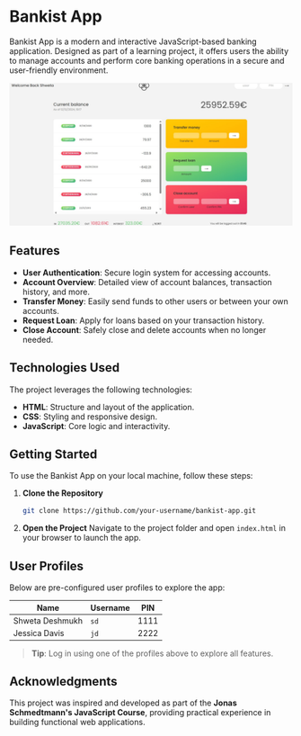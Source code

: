  # Bankist App

Bankist App is a modern and interactive JavaScript-based banking application. Designed as part of a learning project, it offers users the ability to manage accounts and perform core banking operations in a secure and user-friendly environment.

![Bankist App Screenshot](images/bankist-app-screenshot.png "Bankist App Homepage")

## Features

- **User Authentication**: Secure login system for accessing accounts.
- **Account Overview**: Detailed view of account balances, transaction history, and more.
- **Transfer Money**: Easily send funds to other users or between your own accounts.
- **Request Loan**: Apply for loans based on your transaction history.
- **Close Account**: Safely close and delete accounts when no longer needed.

## Technologies Used

The project leverages the following technologies:

- **HTML**: Structure and layout of the application.
- **CSS**: Styling and responsive design.
- **JavaScript**: Core logic and interactivity.

## Getting Started

To use the Bankist App on your local machine, follow these steps:

1. **Clone the Repository**

   ```bash
   git clone https://github.com/your-username/bankist-app.git
   ```

2. **Open the Project**
   Navigate to the project folder and open `index.html` in your browser to launch the app.

## User Profiles

Below are pre-configured user profiles to explore the app:

| Name                  | Username | PIN  |
|-----------------------|----------|------|
| Shweta Deshmukh       | `sd`     | 1111 |
| Jessica Davis         | `jd`     | 2222 |

> **Tip**: Log in using one of the profiles above to explore all features.

## Acknowledgments

This project was inspired and developed as part of the **Jonas Schmedtmann's JavaScript Course**, providing practical experience in building functional web applications.
